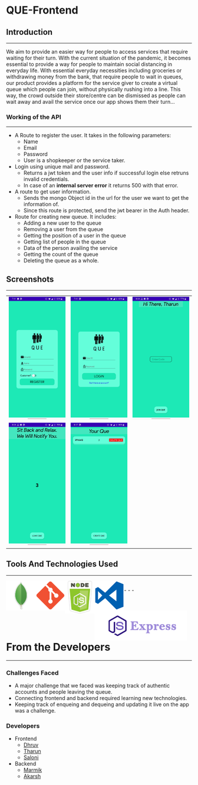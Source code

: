 # QUE-Frontend

## Introduction

---

We aim to provide an easier way for people to access services that require waiting for their turn. With the current situation of the pandemic, it becomes essential to provide a way for people to maintain social distancing in everyday life. With essential everyday necessities including groceries or withdrawing money from the bank, that require people to wait in queues, our product provides a platform for the service giver to create a virtual queue which people can join, without physically rushing into a line. This way, the crowd outside their store/centre can be dismissed as people can wait away and avail the service once our app shows them their turn...

### Working of the API

---

- A Route to register the user. It takes in the following parameters:
  - Name
  - Email
  - Password
  - User is a shopkeeper or the service taker.
- Login using unique mail and password.
  - Returns a jwt token and the user info if successful login else retruns invalid credentials.
  - In case of an <strong>internal server error</strong> it returns 500 with that error.
- A route to get user information.
  - Sends the mongo Object id in the url for the user we want to get the information of.
  - Since this route is protected, send the jwt bearer in the Auth header.
- Route for creating new queue. It includes:
  - Adding a new user to the queue
  - Removing a user from the queue
  - Getting the position of a user in the queue
  - Getting list of people in the queue
  - Data of the person availing the service
  - Getting the count of the queue
  - Deleting the queue as a whole.

## Screenshots

---

|                             |                             |                             |
| :-------------------------: | :-------------------------: | :-------------------------: |
| ![alt text](img/SS/ss1.jpg) | ![alt text](img/SS/ss2.jpg) | ![alt text](img/SS/ss3.jpg) |
| ![alt text](img/SS/ss4.jpg) | ![alt text](img/SS/ss5.jpg) |

## Tools And Technologies Used

---

<img align="left" alt="Visual Studio Code" width="80px" src="/img/mongo.png" />
<img align="left" alt="Node.js" width="80px" src="/img/kisspng-github-repository-commit-version-control-github-5ab8bdf71d6218.7448464515220566951204.png" />
<img align="left" alt="Mongoose" width="80px" src="/img/kisspng-node-js-javascript-npm-computer-icons-web-applicat-5ae0f85a3ac1c4.3592483215246930822407.png" />
<img align="left" alt="MongoDB" width="80px" src="/img/kisspng-visual-studio-code-microsoft-visual-studio-text-ed-code-5ad11df9cab2b4.6559428115236541378303.png"/>
<img align="left" alt="Express" width="250px" src="/img/kisspng-web-development-express-js-javascript-software-fra-frame-work-5b15153d24d3f6.9133133015281083491509.png"/>
</br>
- - -


# From the Developers

---

### Challenges Faced

- A major challenge that we faced was keeping track of authentic accounts and people leaving the queue.
- Connecting frontend and backend required learning new technologies.
- Keeping track of enqueing and dequeing and updating it live on the app was a challenge.

### Developers

- Frontend
  - <a href="https://github.com/dhruv1294">Dhruv</a>
  - <a href="https://github.com/Tharun-b777">Tharun</a>
  - <a href="https://github.com/saloni-rakholiya">Saloni</a>
- Backend
  - <a href="https://github.com/marmikupadhyay">Marmik</a>
  - <a href="https://github.com/malikakarsh">Akarsh</a>
